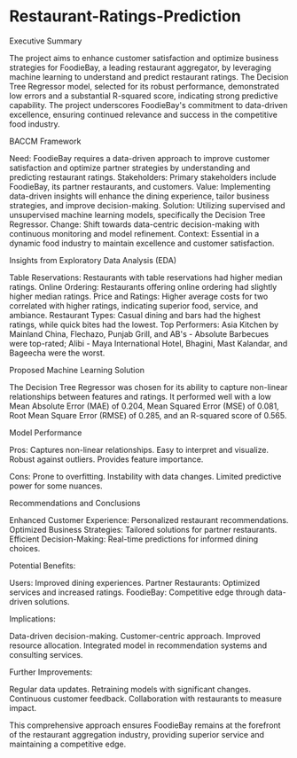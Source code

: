 # Restaurant-Ratings-Prediction

Executive Summary

The project aims to enhance customer satisfaction and optimize business strategies for FoodieBay, a leading restaurant aggregator, by leveraging machine learning to understand and predict restaurant ratings. The Decision Tree Regressor model, selected for its robust performance, demonstrated low errors and a substantial R-squared score, indicating strong predictive capability. The project underscores FoodieBay's commitment to data-driven excellence, ensuring continued relevance and success in the competitive food industry.

BACCM Framework

Need: FoodieBay requires a data-driven approach to improve customer satisfaction and optimize partner strategies by understanding and predicting restaurant ratings.
Stakeholders: Primary stakeholders include FoodieBay, its partner restaurants, and customers.
Value: Implementing data-driven insights will enhance the dining experience, tailor business strategies, and improve decision-making.
Solution: Utilizing supervised and unsupervised machine learning models, specifically the Decision Tree Regressor.
Change: Shift towards data-centric decision-making with continuous monitoring and model refinement.
Context: Essential in a dynamic food industry to maintain excellence and customer satisfaction.

Insights from Exploratory Data Analysis (EDA)

Table Reservations: Restaurants with table reservations had higher median ratings.
Online Ordering: Restaurants offering online ordering had slightly higher median ratings.
Price and Ratings: Higher average costs for two correlated with higher ratings, indicating superior food, service, and ambiance.
Restaurant Types: Casual dining and bars had the highest ratings, while quick bites had the lowest.
Top Performers: Asia Kitchen by Mainland China, Flechazo, Punjab Grill, and AB's - Absolute Barbecues were top-rated; Alibi - Maya International Hotel, Bhagini, Mast Kalandar, and Bageecha were the worst.

Proposed Machine Learning Solution

The Decision Tree Regressor was chosen for its ability to capture non-linear relationships between features and ratings. It performed well with a low Mean Absolute Error (MAE) of 0.204, Mean Squared Error (MSE) of 0.081, Root Mean Square Error (RMSE) of 0.285, and an R-squared score of 0.565.

Model Performance

Pros:
Captures non-linear relationships.
Easy to interpret and visualize.
Robust against outliers.
Provides feature importance.

Cons:
Prone to overfitting.
Instability with data changes.
Limited predictive power for some nuances.

Recommendations and Conclusions

Enhanced Customer Experience: Personalized restaurant recommendations.
Optimized Business Strategies: Tailored solutions for partner restaurants.
Efficient Decision-Making: Real-time predictions for informed dining choices.

Potential Benefits:

Users: Improved dining experiences.
Partner Restaurants: Optimized services and increased ratings.
FoodieBay: Competitive edge through data-driven solutions.

Implications:

Data-driven decision-making.
Customer-centric approach.
Improved resource allocation.
Integrated model in recommendation systems and consulting services.

Further Improvements:

Regular data updates.
Retraining models with significant changes.
Continuous customer feedback.
Collaboration with restaurants to measure impact.

This comprehensive approach ensures FoodieBay remains at the forefront of the restaurant aggregation industry, providing superior service and maintaining a competitive edge.
